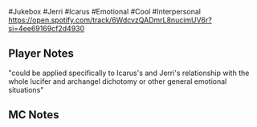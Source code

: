 #Jukebox #Jerri #Icarus #Emotional #Cool #Interpersonal
https://open.spotify.com/track/6WdcvzQADmrL8nucimUV6r?si=4ee69169cf2d4930
## Player Notes
"could be applied specifically to Icarus's and Jerri's relationship with the whole lucifer and archangel dichotomy or other general emotional situations"
## MC Notes